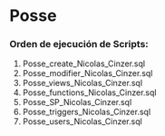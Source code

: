 # Posse
### Orden de ejecución de Scripts:

 1. Posse_create_Nicolas_Cinzer.sql
 2.  Posse_modifier_Nicolas_Cinzer.sql
 3.  Posse_views_Nicolas_Cinzer.sql
 4.  Posse_functions_Nicolas_Cinzer.sql
 5.  Posse_SP_Nicolas_Cinzer.sql
 6.  Posse_triggers_Nicolas_Cinzer.sql
 7.  Posse_users_Nicolas_Cinzer.sql

